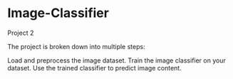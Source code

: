 # Image-Classifier
Project 2

The project is broken down into multiple steps:

Load and preprocess the image dataset.
Train the image classifier on your dataset.
Use the trained classifier to predict image content.
